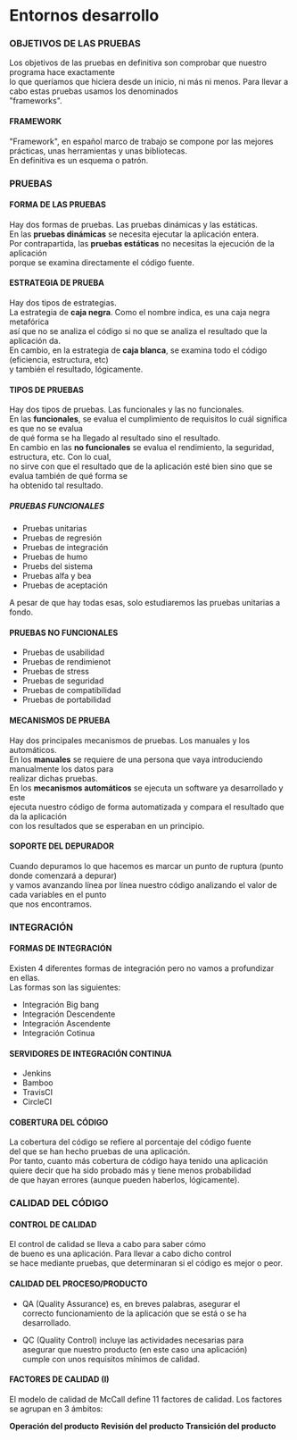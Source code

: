 # Entornos desarrollo

### OBJETIVOS DE LAS PRUEBAS

Los objetivos de las pruebas en definitiva son comprobar que nuestro programa hace exactamente  
lo que queríamos que hiciera desde un inicio, ni más ni menos. Para llevar a cabo estas pruebas usamos los denominados  
"frameworks".  

#### FRAMEWORK

"Framework", en español marco de trabajo se compone por las mejores prácticas, unas herramientas y unas bibliotecas.  
En definitiva es un esquema o patrón.


### PRUEBAS

#### FORMA DE LAS PRUEBAS

Hay dos formas de pruebas. Las pruebas dinámicas y las estáticas.  
En las **pruebas dinámicas** se necesita ejecutar la aplicación entera.  
Por contrapartida, las **pruebas estáticas** no necesitas la ejecución de la aplicación  
porque se examina directamente el código fuente.

#### ESTRATEGIA DE PRUEBA

Hay dos tipos de estrategias.  
La estrategia de **caja negra**. Como el nombre indica, es una caja negra metafórica  
así que no se analiza el código si no que se analiza el resultado que la aplicación da.  
En cambio, en la estrategia de **caja blanca**, se examina todo el código (eficiencia, estructura, etc)  
y también el resultado, lógicamente.

#### TIPOS DE PRUEBAS

Hay dos tipos de pruebas. Las funcionales y las no funcionales.  
En las **funcionales**, se evalua el cumplimiento de requisitos lo cuál significa es que no se evalua  
de qué forma se ha llegado al resultado sino el resultado.  
En cambio en las **no funcionales** se evalua el rendimiento, la seguridad, estructura, etc. Con lo cual,  
no sirve con que el resultado que de la aplicación esté bien sino que se evalua también de qué forma se  
ha obtenido tal resultado.

##### PRUEBAS FUNCIONALES

- Pruebas unitarias
- Pruebas de regresión
- Pruebas de integración
- Pruebas de humo
- Pruebs del sistema
- Pruebas alfa y bea
- Pruebas de aceptación

A pesar de que hay todas esas, solo estudiaremos las pruebas unitarias a fondo.

#### PRUEBAS NO FUNCIONALES

- Pruebas de usabilidad
- Pruebas de rendimienot
- Pruebas de stress
- Pruebas de seguridad
- Pruebas de compatibilidad
- Pruebas de portabilidad

#### MECANISMOS DE PRUEBA
Hay dos principales mecanismos de pruebas. Los manuales y los automáticos.  
En los **manuales** se requiere de una persona que vaya introduciendo manualmente los datos para  
realizar dichas pruebas.  
En los **mecanismos automáticos** se ejecuta un software ya desarrollado y este  
ejecuta nuestro código de forma automatizada y compara el resultado que da la aplicación  
con los resultados que se esperaban en un principio.

#### SOPORTE DEL DEPURADOR

Cuando depuramos lo que hacemos es marcar un punto de ruptura (punto donde comenzará a depurar)  
y vamos avanzando línea por línea nuestro código analizando el valor de cada variables en el punto  
que nos encontramos.

### INTEGRACIÓN 

#### FORMAS DE INTEGRACIÓN

Existen 4 diferentes formas de integración pero no vamos a profundizar  
en ellas.  
Las formas son las siguientes:

- Integración Big bang
- Integración Descendente
- Integración Ascendente
- Integración Cotinua

#### SERVIDORES DE INTEGRACIÓN CONTINUA

- Jenkins
- Bamboo
- TravisCI
- CircleCI

#### COBERTURA DEL CÓDIGO

La cobertura del código se refiere al porcentaje del código fuente  
del que se han hecho pruebas de una aplicación.  
Por tanto, cuanto más cobertura de código haya tenido una aplicación  
quiere decir que ha sido probado más y tiene menos probabilidad  
de que hayan errores (aunque pueden haberlos, lógicamente).

### CALIDAD DEL CÓDIGO

#### CONTROL DE CALIDAD

El control de calidad se lleva a cabo para saber cómo  
de bueno es una aplicación. Para llevar a cabo dicho control  
se hace mediante pruebas, que determinaran si el código es mejor o peor.

#### CALIDAD DEL PROCESO/PRODUCTO

- QA (Quality Assurance) es, en breves palabras, asegurar el  
correcto funcionamiento de la aplicación que se está o se ha desarrollado.  

- QC (Quality Control) incluye las actividades necesarias para  
asegurar que nuestro producto (en este caso una aplicación)  
cumple con unos requisitos mínimos de calidad.

#### FACTORES DE CALIDAD (I)

El modelo de calidad de McCall define 11 factores de calidad. Los factores se   agrupan en 3 ámbitos:

**Operación del producto**
**Revisión del producto**
**Transición del producto**
